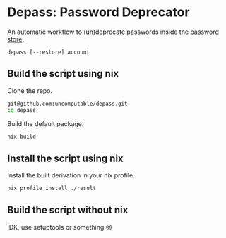 # Depass: Password Deprecator

An automatic workflow to (un)deprecate passwords inside the [password store](https://www.passwordstore.org).

```
depass [--restore] account
```

## Build the script using nix

Clone the repo.

```bash
git@github.com:uncomputable/depass.git
cd depass
```

Build the default package.

```bash
nix-build
```

## Install the script using nix

Install the built derivation in your nix profile.

```bash
nix profile install ./result
```

## Build the script without nix

IDK, use setuptools or something 😝
